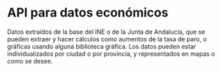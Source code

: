# API para datos económicos

Datos extraídos de la base del INE o de la Junta de Andalucía, que se pueden extraer y hacer cálculos como aumentos de la tasa de paro, o gráficas usando alguna biblioteca gráfica. Los datos pueden estar individualizados por ciudad o por provincia, y representados en mapas o como se desee.
